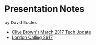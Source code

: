 # Presentation Notes

by David Eccles

* [Clive Brown's March 2017 Tech Update](2017-Mar-15-CBNP)
* [London Calling 2917](2017-May-04-London-Calling)
